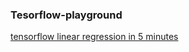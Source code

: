 ### Tesorflow-playground

[tensorflow linear regression in 5 minutes](https://github.com/kohn1001/tesorflow-playground/blob/master/linear_regression/linear_regression_tensorflow_basic.ipynb)
